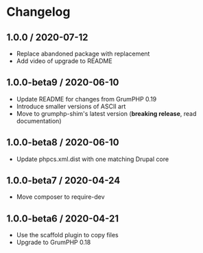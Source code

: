 # Changelog

## 1.0.0 / 2020-07-12

* Replace abandoned package with replacement
* Add video of upgrade to README

## 1.0.0-beta9 / 2020-06-10

* Update README for changes from GrumPHP 0.19
* Introduce smaller versions of ASCII art
* Move to grumphp-shim's latest version (**breaking release**, read documentation)

## 1.0.0-beta8 / 2020-06-10

* Update phpcs.xml.dist with one matching Drupal core

## 1.0.0-beta7 / 2020-04-24

* Move composer to require-dev

## 1.0.0-beta6 / 2020-04-21

* Use the scaffold plugin to copy files
* Upgrade to GrumPHP 0.18
